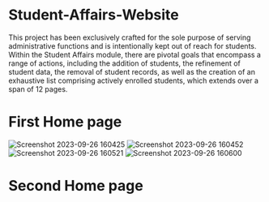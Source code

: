 # Student-Affairs-Website

This project has been exclusively crafted for the sole purpose of serving administrative functions and is intentionally kept out of reach for students. Within the Student Affairs module, there are pivotal goals that encompass a range of actions, including the addition of students, the refinement of student data, the removal of student records, as well as the creation of an exhaustive list comprising actively enrolled students, which extends over a span of 12 pages.
# First Home page 
![Screenshot 2023-09-26 160425](https://github.com/Ziadeliwa001/Student-Affairs-Website/assets/92695464/4da07018-ed76-489d-934a-f969c2b4d867)
![Screenshot 2023-09-26 160452](https://github.com/Ziadeliwa001/Student-Affairs-Website/assets/92695464/4440e558-ec5d-41a1-8872-84461ee70967)
![Screenshot 2023-09-26 160521](https://github.com/Ziadeliwa001/Student-Affairs-Website/assets/92695464/0e3ab550-c646-4b0c-aa64-90c860e27dfa)
![Screenshot 2023-09-26 160600](https://github.com/Ziadeliwa001/Student-Affairs-Website/assets/92695464/f6f34b9e-6776-45b6-9a97-b4d3cf699124)
# Second Home page 
